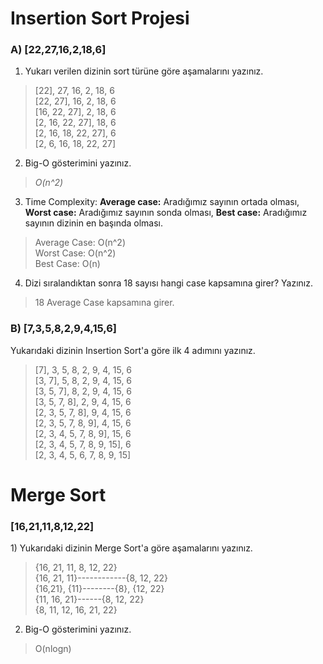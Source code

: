 # Insertion Sort Projesi
<h3>A) [22,27,16,2,18,6]</h3>


1) Yukarı verilen dizinin sort türüne göre aşamalarını yazınız.

>[22], 27, 16, 2, 18, 6<br>
>[22, 27], 16, 2, 18, 6<br>
>[16, 22, 27], 2, 18, 6<br>
>[2, 16, 22, 27], 18, 6<br>
>[2, 16, 18, 22, 27], 6<br>
>[2, 6, 16, 18, 22, 27]<br>

2) Big-O gösterimini yazınız.

>*O(n^2)*

3) Time Complexity: **Average case:** Aradığımız sayının ortada olması, **Worst case:** Aradığımız sayının sonda olması, **Best case:** Aradığımız sayının dizinin en başında olması. <br>

>Average Case: O(n^2)<br>
>Worst Case: O(n^2)<br>
>Best Case: O(n)<br>
  
4) Dizi sıralandıktan sonra 18 sayısı hangi case kapsamına girer? Yazınız.

>18 Average Case kapsamına girer.

<h3>B) [7,3,5,8,2,9,4,15,6]</h3>

Yukarıdaki dizinin Insertion Sort'a göre ilk 4 adımını yazınız.
>[7], 3, 5, 8, 2, 9, 4, 15, 6<br>
>[3, 7], 5, 8, 2, 9, 4, 15, 6<br>
>[3, 5, 7], 8, 2, 9, 4, 15, 6<br>
>[3, 5, 7, 8], 2, 9, 4, 15, 6<br>
>[2, 3, 5, 7, 8], 9, 4, 15, 6<br>
>[2, 3, 5, 7, 8, 9], 4, 15, 6<br>
>[2, 3, 4, 5, 7, 8, 9], 15, 6<br>
>[2, 3, 4, 5, 7, 8, 9, 15], 6<br>
>[2, 3, 4, 5, 6, 7, 8, 9, 15]<br>
# Merge Sort
<h3>[16,21,11,8,12,22]</h3>
1) Yukarıdaki dizinin Merge Sort'a göre aşamalarını yazınız.

>{16, 21, 11, 8, 12, 22}<br>
>{16, 21, 11}------------{8, 12, 22}<br>
>{16,21}, {11}--------{8}, {12, 22}<br>
>{11, 16, 21}------{8, 12, 22}<br>
>{8, 11, 12, 16, 21, 22}

2) Big-O gösterimini yazınız.
>O(nlogn)

